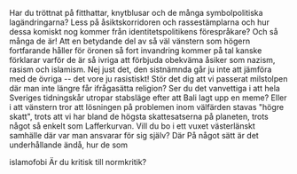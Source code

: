 Har du tröttnat på fitthattar, knytblusar och de många symbolpolitiska lagändringarna? Less på åsiktskorridoren och rassestämplarna och hur dessa komiskt nog kommer från identitetspolitikens förespråkare? 
Och så många de är! Att en betydande del av så väl vänstern som högern fortfarande håller för öronen så fort invandring kommer på tal kanske förklarar varför de är så ivriga att förbjuda obekväma åsiker som nazism, rasism och islamism. Nej just det, den sistnämnda går ju inte att jämföra med de övriga -- det vore ju rasistiskt! Stör det dig att vi passerat milstolpen där man inte längre får ifrågasätta religion? 
Ser du det vanvettiga i att hela Sveriges tidningskår utropar stabsläge efter att Bali lagt upp en meme? Eller i att vänstern tror att lösningen på problemen inom välfärden stavas "högre skatt", trots att vi har bland de högsta skattesatserna på planeten, trots något så enkelt som Lafferkurvan.
Vill du bo i ett vuxet västerlänskt samhälle där var man ansvarar för sig själv? Där 
På något sätt är det underhållande ändå, hur de som 

islamofobi
Är du kritisk till normkritik?
